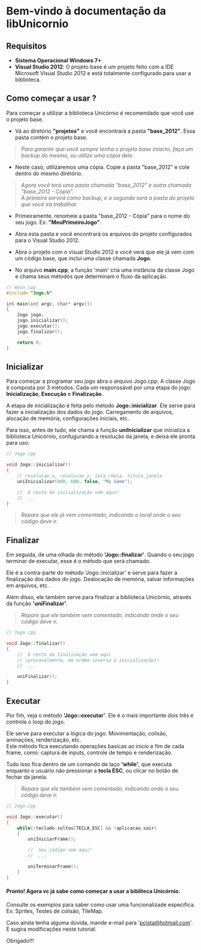 
# Bem-vindo à documentação da libUnicornio


## Requisitos

* __Sistema Operacional Windows 7+__
* __Visual Studio 2012__: O projeto base é um projeto feito com a IDE Microsoft Visual Studio 2012 e está totalmente configurado para usar a biblioteca.

## Como começar a usar ?

Para começar a utilizar a biblioteca Unicórnio é recomendado que você use o projeto base.

* Vá ao diretório __"projetos"__ e você encontrará a pasta __"base_2012"__. Essa pasta contém o projeto base. 

> _Para garantir que você sempre tenha o projeto base intacto, faça um backup do mesmo, ou utilize uma cópia dele._

* Neste caso, utilizaremos uma cópia. Copie a pasta "base_2012" e cole dentro do mesmo diretório.

> _Agora você terá uma pasta chamada "base_2012" e outra chamada "base_2012 - Cópia"._  
_A primeira servirá como backup, e a segunda será a pasta do projeto que você irá trabalhar._

* Primeiramente, renomeie a pasta "base_2012 - Cópia" para o nome do seu jogo. Ex: __"MeuPrimeiroJogo"__.  
* Abra esta pasta e você encontrará os arquivos do projeto configurados para o Visual Studio 2012.

* Abra o projeto com o visual Studio 2012 e você verá que ele já vem com um código base, que inclui uma classe chamada __Jogo__.  
* No arquivo __main.cpp__, a função 'main' cria uma instância da classe Jogo e chama seus métodos que determinam o fluxo da aplicação.

```c
// main.cpp
#include "Jogo.h"

int main(int argc, char* argv[])
{
    Jogo jogo;
    jogo.inicializar();
    jogo.executar();
    jogo.finalizar();

    return 0;
}
```

## Inicializar

Para começar a programar seu jogo abra o arquivo Jogo.cpp. A classe Jogo é composta por 3 métodos. Cada um responssável por uma etapa do jogo: __Inicialização__, __Execução__ e __Finalização__. 

A etapa de inicialização é feita pelo método __Jogo::inicializar__. Ele serve para fazer a inicialização dos dados do jogo. Carregamento de arquivos, alocação de memória, configurações iniciais, etc. 

Para isso, antes de tudo, ele chama a função __uniInicializar__ que inicializa a biblioteca Unicórnio, confugurando a resolução da janela, e deixa ele pronta para uso: 


```c
// Jogo.cpp

void Jogo::inicializar()
{
    // resolucao_x, resolucao_y, tela_cheia, titulo_janela
    uniInicializar(800, 600, false, "My Game");

    //  O resto da inicialização vem aqui!
    //  ...
}
```

> _Repare que ele já vem comentado, indicando o local onde o seu código deve ir._

## Finalizar


Em seguida, de uma olhada do método __'Jogo::finalizar'__. Quando o seu jogo terminar de executar, esse é o método que será chamado.

Ele é a contra-parte do método 'Jogo::inicializar' e serve para fazer a finalização dos dados do jogo. Dealocação de memória, salvar informações em arquivos, etc.

Além disso, ele também serve para finalizar a biblioteca Unicórnio, através da função __'uniFinalizar'__.
 
> _Repare que ele também vem comentado, indicando onde o seu código deve ir._

```c
// Jogo.cpp

void Jogo::finalizar()
{
    //  O resto da finalização vem aqui 
    // (provavelmente, em ordem inversa a inicialização)!
    //  ...

    uniFinalizar();
}
```

## Executar

Por fim, veja o método __'Jogo::executar'__. Ele é o mais importante dois três e controla o loop do jogo.

Ele serve para executar a lógica do jogo. Movimentação, colisão, animações, renderização, etc.  
Este método fica executando operações basicas ao inicio e fim de cada frame, como: captura de inputs, controle de tempo e renderização.  

Tudo isso fica dentro de um comando de laço __'while'__, que executa enquanto o usuário não pressionar a __tecla ESC__, ou clicar no botão de fechar da janela.  

> _Repare que ele também vem comentado, indicando onde o seu código deve ir._

```c
// Jogo.cpp

void Jogo::executar()
{
    while(!teclado.soltou[TECLA_ESC] && !aplicacao.sair)
    {
        uniIniciarFrame();

        //  Seu código vem aqui!
        //  ...

        uniTerminarFrame();
    }
}
```

#### Pronto! Agora vc já sabe como começar a usar a bibliteca Unicórnio.

Consulte os exemplos para saber como usar uma funcionalizade específica. Ex: Sprites, Testes de colisão, TileMap.  

Caso ainda tenha alguma dúvida, mande e-mail para '<pcista@hotmail.com>'. E sugira modificações neste tutorial.

Obrigado!!!

